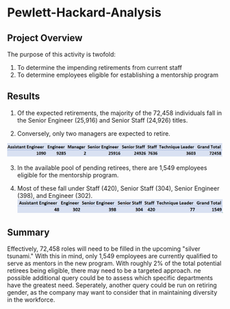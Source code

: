 # Pewlett-Hackard-Analysis

## Project Overview
The purpose of this activity is twofold:
1. To determine the impending retirements from current staff
2. To determine employees eligible for establishing a mentorship program

## Results
1. Of the expected retirements, the majority of the 72,458 individuals fall in the Senior Engineer (25,916) and Senior Staff (24,926) titles.

2. Conversely, only two managers are expected to retire.

![](title_count.png)


3. In the available pool of pending retirees, there are 1,549 employees eligible for the mentorship program.

4. Most of these fall under Staff (420), Senior Staff (304), Senior Engineer (398), and Engineer (302).
![](mentor_title.png)

## Summary
Effectively, 72,458 roles will need to be filled in the upcoming "silver tsunami."  With this in mind, only 1,549 employees are currently qualified to serve as mentors in the new program.  With roughly 2% of the total potential retirees being eligible, there may need to be a targeted approach.  ne possible additional query could be to assess which specific departments have the greatest need.  Seperately, another query could be run on retiring gender, as the company may want to consider that in maintaining diversity in the workforce.
